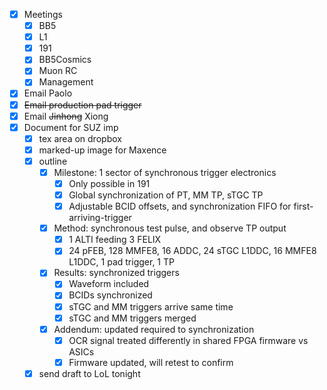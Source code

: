 - [x] Meetings
  - [x] BB5
  - [x] L1
  - [x] 191
  - [x] BB5Cosmics
  - [x] Muon RC
  - [x] Management
- [x] Email Paolo
- [x] <del>Email production pad trigger</del>
- [x] Email <del>Jinhong</del> Xiong
- [x] Document for SUZ imp
  - [x] tex area on dropbox
  - [x] marked-up image for Maxence
  - [x] outline
    - [x] Milestone: 1 sector of synchronous trigger electronics
      - [x] Only possible in 191
      - [x] Global synchronization of PT, MM TP, sTGC TP
      - [x] Adjustable BCID offsets, and synchronization FIFO for first-arriving-trigger
    - [x] Method: synchronous test pulse, and observe TP output
      - [x] 1 ALTI feeding 3 FELIX
      - [x] 24 pFEB, 128 MMFE8, 16 ADDC, 24 sTGC L1DDC, 16 MMFE8 L1DDC, 1 pad trigger, 1 TP
    - [x] Results: synchronized triggers
      - [x] Waveform included
      - [x] BCIDs synchronized
      - [x] sTGC and MM triggers arrive same time
      - [x] sTGC and MM triggers merged
    - [x] Addendum: updated required to synchronization
      - [x] OCR signal treated differently in shared FPGA firmware vs ASICs
      - [x] Firmware updated, will retest to confirm
  - [x] send draft to LoL tonight
